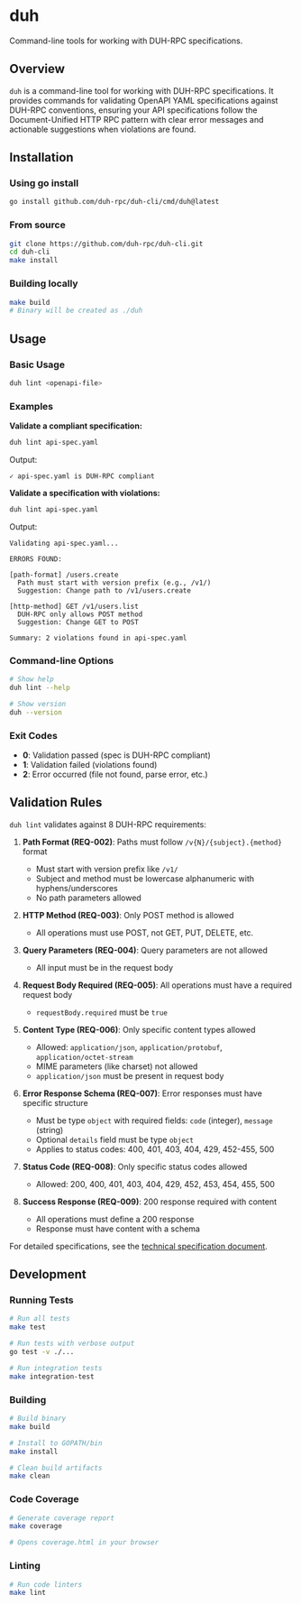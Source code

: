 # duh

Command-line tools for working with DUH-RPC specifications.

## Overview

`duh` is a command-line tool for working with DUH-RPC specifications. It provides commands for validating OpenAPI YAML specifications against DUH-RPC conventions, ensuring your API specifications follow the Document-Unified HTTP RPC pattern with clear error messages and actionable suggestions when violations are found.

## Installation

### Using go install

```bash
go install github.com/duh-rpc/duh-cli/cmd/duh@latest
```

### From source

```bash
git clone https://github.com/duh-rpc/duh-cli.git
cd duh-cli
make install
```

### Building locally

```bash
make build
# Binary will be created as ./duh
```

## Usage

### Basic Usage

```bash
duh lint <openapi-file>
```

### Examples

**Validate a compliant specification:**
```bash
duh lint api-spec.yaml
```
Output:
```
✓ api-spec.yaml is DUH-RPC compliant
```

**Validate a specification with violations:**
```bash
duh lint api-spec.yaml
```
Output:
```
Validating api-spec.yaml...

ERRORS FOUND:

[path-format] /users.create
  Path must start with version prefix (e.g., /v1/)
  Suggestion: Change path to /v1/users.create

[http-method] GET /v1/users.list
  DUH-RPC only allows POST method
  Suggestion: Change GET to POST

Summary: 2 violations found in api-spec.yaml
```

### Command-line Options

```bash
# Show help
duh lint --help

# Show version
duh --version
```

### Exit Codes

- **0**: Validation passed (spec is DUH-RPC compliant)
- **1**: Validation failed (violations found)
- **2**: Error occurred (file not found, parse error, etc.)

## Validation Rules

`duh lint` validates against 8 DUH-RPC requirements:

1. **Path Format (REQ-002)**: Paths must follow `/v{N}/{subject}.{method}` format
   - Must start with version prefix like `/v1/`
   - Subject and method must be lowercase alphanumeric with hyphens/underscores
   - No path parameters allowed

2. **HTTP Method (REQ-003)**: Only POST method is allowed
   - All operations must use POST, not GET, PUT, DELETE, etc.

3. **Query Parameters (REQ-004)**: Query parameters are not allowed
   - All input must be in the request body

4. **Request Body Required (REQ-005)**: All operations must have a required request body
   - `requestBody.required` must be `true`

5. **Content Type (REQ-006)**: Only specific content types allowed
   - Allowed: `application/json`, `application/protobuf`, `application/octet-stream`
   - MIME parameters (like charset) not allowed
   - `application/json` must be present in request body

6. **Error Response Schema (REQ-007)**: Error responses must have specific structure
   - Must be type `object` with required fields: `code` (integer), `message` (string)
   - Optional `details` field must be type `object`
   - Applies to status codes: 400, 401, 403, 404, 429, 452-455, 500

7. **Status Code (REQ-008)**: Only specific status codes allowed
   - Allowed: 200, 400, 401, 403, 404, 429, 452, 453, 454, 455, 500

8. **Success Response (REQ-009)**: 200 response required with content
   - All operations must define a 200 response
   - Response must have content with a schema

For detailed specifications, see the [technical specification document](docs/TECHNICAL_SPEC.md).

## Development

### Running Tests

```bash
# Run all tests
make test

# Run tests with verbose output
go test -v ./...

# Run integration tests
make integration-test
```

### Building

```bash
# Build binary
make build

# Install to GOPATH/bin
make install

# Clean build artifacts
make clean
```

### Code Coverage

```bash
# Generate coverage report
make coverage

# Opens coverage.html in your browser
```

### Linting

```bash
# Run code linters
make lint
```